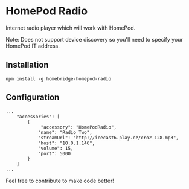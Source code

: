# HomePod Radio

Internet radio player which will work with HomePod.

Note: Does not support device discovery so you'll need to specify your HomePod IT address.

## Installation

```npm install -g homebridge-homepod-radio```

## Configuration

``` 
...
    "accessories": [
        {
             "accessory": "HomePodRadio",
            "name": "Radio Two",
            "streamUrl": "http://icecast6.play.cz/cro2-128.mp3",
            "host": "10.0.1.146",
            "volume": 15,
            "port": 5000
        }
    ]
...
```

Feel free to contribute to make code better!